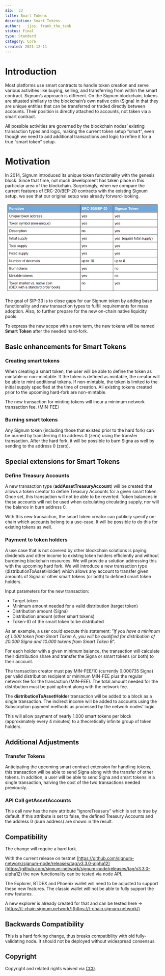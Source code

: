 ```yaml
---
sip:  33
title: Smart Tokens 
description: Smart Tokens
author:   jjos, frank_the_tank
status: Final
type: Standard
category: Core
created: 2021-12-11
---
```

# Introduction
Most platforms use smart contracts to handle token creation and serve various activities like buying, selling, and transferring from within the smart contract.  Signum’s approach is different. On the Signum blockchain, tokens are situated similarly to the blockchain’s own native coin (Signa) in that they are unique entities that can be transferred or traded directly between accounts. Their position is directly attached to accounts, not taken via a smart contract. 

All possible activities are governed by the blockchain nodes’ existing transaction types and logic, making the current token setup “smart”, even though we need to add additional transactions and logic to refine it for a true “smart token” setup.

# Motivation
In 2014, Signum introduced its unique token functionality with the genesis block. Since that time, not much development has taken place in this particular area of the blockchain. Surprisingly, when we compare the current features of ERC-20/BEP-20 contracts with the existing Signum setup, we see that our original setup was already forward-looking.

![Compare](./assets/sip-33/SIP33_table.png)


The goal of SIP-33 is to close gaps for our Signum token by adding base functionality and new transaction types to fulfill requirements for mass adoption. Also, to further prepare for the new on-chain native liquidity pools.

To express the new scope with a new term, the new tokens will be named  **Smart Token** after the needed hard-fork.

## Basic enhancements for Smart Tokens

### Creating smart tokens
When creating a smart token, the user will be able to define the token as mintable or non-mintable. If the token is defined as mintable, the creator will be able to mint additional tokens. If non-mintable, the token is limited to the initial supply specified at the time of creation. All existing tokens created prior to the upcoming hard-fork are non-mintable.

The new transaction for minting tokens will incur a minimum network transaction fee.
(MIN-FEE)

### Burning smart tokens
Any Signum token (including those that existed prior to the hard fork) can be burned by transferring it to address 0 (zero) using the transfer transaction. After the hard fork, it will be possible to burn Signa as well by sending to the address 0 (zero).

## Special extensions for Smart Tokens

### Define Treasury Accounts
A new transaction type (**addAssetTreasuryAccount**) will be created that allows a token creator to define Treasury Accounts for a given smart token. Once set, this transaction will not be able to be reverted. Token balances in these accounts will not be used when calculating circulating supply, nor will the balance in burn address 0.

With this new transaction, the smart token creator can publicly specify on-chain which accounts belong to a use-case. It will be possible to do this for existing tokens as well.

### Payment to token holders
A use case that is not covered by other blockchain solutions is paying dividends and other income to existing token holders efficiently and without burdening blockchain resources. We will provide a solution addressing this with the upcoming hard fork. We will introduce a new transaction type (distributionToAssetHolder) which allows any account to transfer given amounts of Signa or other smart tokens (or both) to defined smart token holders.

Input parameters for the new transaction:

- Target token 
- Minimum amount needed for a valid distribution (target token)
- Distribution amount (Signa)
- Distribution amount (other smart tokens) 
- Token-ID of the smart token to be distributed

As an example, a user could execute this statement: ”*If you have a minimum of 1.000 token from Smart Token A, you will be qualified for distribution of 20.000 Signa and 10.000 tokens from Smart Token B*”.

For each holder with a given minimum balance, the transaction will calculate their distribution share and transfer the Signa or smart tokens (or both) to their account.

The transaction creator must pay MIN-FEE/10 (currently 0.000735 Signa) per valid distribution recipient or minimum MIN-FEE plus the regular network fee for the transaction (MIN-FEE).
The total amount needed for the distribution must be paid upfront along with the network fee. 

The **distributionToAssetHolder** transaction will be added to a block as a single transaction. The indirect income will be added to accounts using  the Subscription payment methods as processed by the network nodes’ logic.

This will allow payment of nearly 1.000 smart tokens per block (approximately every 4 minutes) to a theoretically infinite group of token holders.

## Additional Adjustments 

### Transfer Tokens
Anticipating the upcoming smart contract extension for handling tokens, this transaction will be able to send Signa along with the transfer of other tokens. In addition, a user will be able to send Signa and smart tokens in a single transaction, halving the cost of the two transactions needed previously.

### API Call getAssetAccounts
This call now has the new attribute “ignoreTreasury” which is set to true by default.
If this attribute is set to false, the defined Treasury Accounts and the address 0
(burn address) are shown in the result.

## Compatibility
The change will require a hard fork.

With the current release on testnet [https://github.com/signum-network/signum-node/releases/tag/v3.3.0-alpha12](https://github.com/signum-network/signum-node/releases/tag/v3.3.0-alpha12) the new functionality can be tested via node API.

The Explorer, BTDEX and Phoenix wallet will need to be adjusted to support these new features. The classic wallet will not be able to fully support the new features.

A new explorer is already created for that and can be tested here → [https://t-chain.signum.network/](https://t-chain.signum.network/)

## Backwards Compatibility
This is a hard forking change, thus breaks compatibility with old fully-validating node. It should not be deployed without widespread consensus.

## Copyright
Copyright and related rights waived via [CC0](https://creativecommons.org/publicdomain/zero/1.0/).
